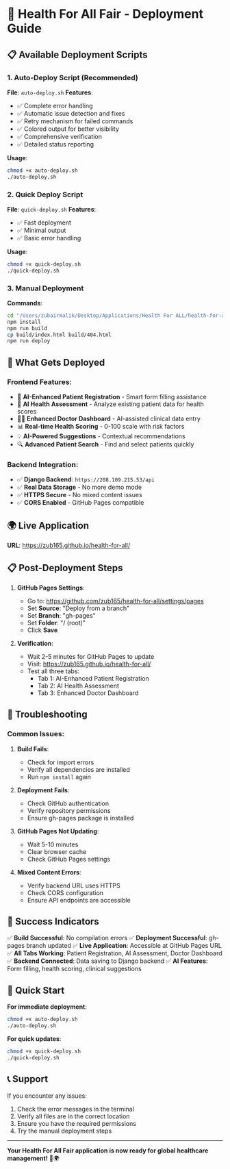 # 🚀 Health For All Fair - Deployment Guide

## 📋 Available Deployment Scripts

### 1. **Auto-Deploy Script** (Recommended)
**File**: `auto-deploy.sh`
**Features**:
- ✅ Complete error handling
- ✅ Automatic issue detection and fixes
- ✅ Retry mechanism for failed commands
- ✅ Colored output for better visibility
- ✅ Comprehensive verification
- ✅ Detailed status reporting

**Usage**:
```bash
chmod +x auto-deploy.sh
./auto-deploy.sh
```

### 2. **Quick Deploy Script**
**File**: `quick-deploy.sh`
**Features**:
- ✅ Fast deployment
- ✅ Minimal output
- ✅ Basic error handling

**Usage**:
```bash
chmod +x quick-deploy.sh
./quick-deploy.sh
```

### 3. **Manual Deployment**
**Commands**:
```bash
cd "/Users/zubairmalik/Desktop/Applications/Health For ALL/health-for-all"
npm install
npm run build
cp build/index.html build/404.html
npm run deploy
```

## 🎯 What Gets Deployed

### **Frontend Features**:
- 🤖 **AI-Enhanced Patient Registration** - Smart form filling assistance
- 🧠 **AI Health Assessment** - Analyze existing patient data for health scores
- 👨‍⚕️ **Enhanced Doctor Dashboard** - AI-assisted clinical data entry
- 📊 **Real-time Health Scoring** - 0-100 scale with risk factors
- 💡 **AI-Powered Suggestions** - Contextual recommendations
- 🔍 **Advanced Patient Search** - Find and select patients quickly

### **Backend Integration**:
- ✅ **Django Backend**: `https://208.109.215.53/api`
- ✅ **Real Data Storage** - No more demo mode
- ✅ **HTTPS Secure** - No mixed content issues
- ✅ **CORS Enabled** - GitHub Pages compatible

## 🌍 Live Application

**URL**: https://zub165.github.io/health-for-all/

## 📋 Post-Deployment Steps

1. **GitHub Pages Settings**:
   - Go to: https://github.com/zub165/health-for-all/settings/pages
   - Set **Source**: "Deploy from a branch"
   - Set **Branch**: "gh-pages"
   - Set **Folder**: "/ (root)"
   - Click **Save**

2. **Verification**:
   - Wait 2-5 minutes for GitHub Pages to update
   - Visit: https://zub165.github.io/health-for-all/
   - Test all three tabs:
     - Tab 1: AI-Enhanced Patient Registration
     - Tab 2: AI Health Assessment
     - Tab 3: Enhanced Doctor Dashboard

## 🔧 Troubleshooting

### **Common Issues**:

1. **Build Fails**:
   - Check for import errors
   - Verify all dependencies are installed
   - Run `npm install` again

2. **Deployment Fails**:
   - Check GitHub authentication
   - Verify repository permissions
   - Ensure gh-pages package is installed

3. **GitHub Pages Not Updating**:
   - Wait 5-10 minutes
   - Clear browser cache
   - Check GitHub Pages settings

4. **Mixed Content Errors**:
   - Verify backend URL uses HTTPS
   - Check CORS configuration
   - Ensure API endpoints are accessible

## 🎉 Success Indicators

✅ **Build Successful**: No compilation errors
✅ **Deployment Successful**: gh-pages branch updated
✅ **Live Application**: Accessible at GitHub Pages URL
✅ **All Tabs Working**: Patient Registration, AI Assessment, Doctor Dashboard
✅ **Backend Connected**: Data saving to Django backend
✅ **AI Features**: Form filling, health scoring, clinical suggestions

## 🚀 Quick Start

**For immediate deployment**:
```bash
chmod +x auto-deploy.sh
./auto-deploy.sh
```

**For quick updates**:
```bash
chmod +x quick-deploy.sh
./quick-deploy.sh
```

## 📞 Support

If you encounter any issues:
1. Check the error messages in the terminal
2. Verify all files are in the correct location
3. Ensure you have the required permissions
4. Try the manual deployment steps

---

**Your Health For All Fair application is now ready for global healthcare management!** 🏥🌍
